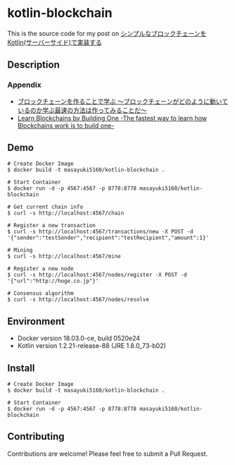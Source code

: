 kotlin-blockchain
====

This is the source code for my post on [シンプルなブロックチェーンをKotlin(サーバーサイド)で実装する](https://qiita.com/masayuki5160/items/a0ec176601d690ed0b8e)

## Description

### Appendix

- [ブロックチェーンを作ることで学ぶ 〜ブロックチェーンがどのように動いているのか学ぶ最速の方法は作ってみることだ〜](https://qiita.com/hidehiro98/items/841ece65d896aeaa8a2a)
- [Learn Blockchains by Building One -The fastest way to learn how Blockchains work is to build one-](https://hackernoon.com/learn-blockchains-by-building-one-117428612f46)

## Demo

```
# Create Docker Image
$ docker build -t masayuki5160/kotlin-blockchain .

# Start Container
$ docker run -d -p 4567:4567 -p 8778:8778 masayuki5160/kotlin-blockchain
```

```
# Get current chain info
$ curl -s http://localhost:4567/chain
```

```
# Register a new transaction
$ curl -s http://localhost:4567/transactions/new -X POST -d '{"sender":"testSender","recipient":"testRecipient","amount":1}'
```


```
# Mining
$ curl -s http://localhost:4567/mine
```

```
# Register a new node
$ curl -s http://localhost:4567/nodes/register -X POST -d '{"url":"http://hoge.co.jp"}'
```

```
# Consensus algorithm
$ curl -s http://localhost:4567/nodes/resolve
```

## Environment

- Docker version 18.03.0-ce, build 0520e24
- Kotlin version 1.2.21-release-88 (JRE 1.8.0_73-b02)

## Install

```
# Create Docker Image
$ docker build -t masayuki5160/kotlin-blockchain .

# Start Container
$ docker run -d -p 4567:4567 -p 8778:8778 masayuki5160/kotlin-blockchain
```

## Contributing
Contributions are welcome! Please feel free to submit a Pull Request.
